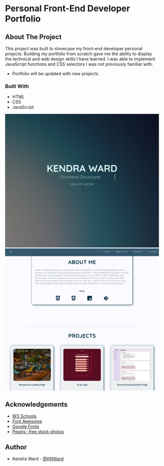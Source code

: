 # Personal Front-End Developer Portfolio

## About The Project

This project was built to showcase my front-end developer personal projects. Building my portfolio from scratch gave me the ability to display the technical and web design skills I have learned. I was able to implement JavaScript functions and CSS selectors I was not previously familiar with.

- Portfolio will be updated with new projects.

### Built With

- HTML
- CSS
- JavaScript

![Kendra Ward Personal Portfolio](src/images/portfolioheadshot1.jpg)
![Kendra Ward Personal Portfolio](src/images/portfolioheadshot2.jpg)

## Acknowledgements

- [W3 Schools](https://www.w3schools.com/)
- [Font Awesome](https://fontawesome.com/)
- [Google Fonts](https://fonts.google.com/)
- [Pexels- free stock photos](https://www.pexels.com/)

## Author

- Kendra Ward - [@KNWard](https://github.com/KNWard)
